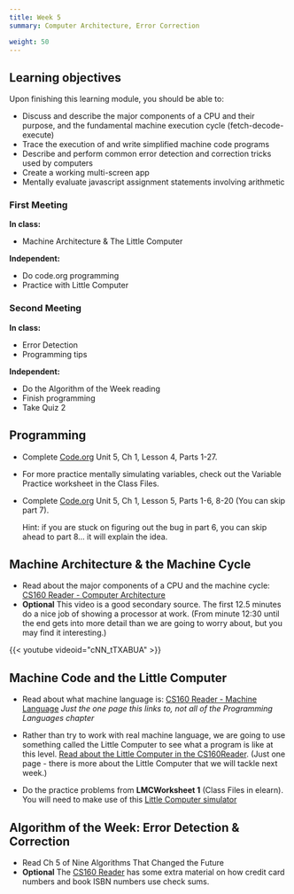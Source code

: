 ```yaml
---
title: Week 5
summary: Computer Architecture, Error Correction

weight: 50
---
```


## Learning objectives

Upon finishing this learning module, you should be able to:

* Discuss and describe the major components of a CPU and their purpose, and the fundamental machine execution cycle (fetch-decode-execute)
* Trace the execution of and write simplified machine code programs
* Describe and perform common error detection and correction tricks used by computers
* Create a working multi-screen app
* Mentally evaluate javascript assignment statements involving arithmetic

### First Meeting

**In class:**

* Machine Architecture & The Little Computer

**Independent:**

* Do code.org programming
* Practice with Little Computer

### Second Meeting

**In class:**

* Error Detection
* Programming tips

**Independent:**

* Do the Algorithm of the Week reading
* Finish programming
* Take Quiz 2

## Programming

* Complete [Code.org](https://studio.code.org/home) Unit 5, Ch 1, Lesson 4, Parts 1-27.
* For more practice mentally simulating variables, check out the Variable Practice worksheet in the Class Files.
* Complete [Code.org](https://studio.code.org/home) Unit 5, Ch 1, Lesson 5, Parts 1-6, 8-20 (You can skip part 7).

    Hint: if you are stuck on figuring out the bug in part 6, you can skip ahead to part 8... it will explain the idea.

## Machine Architecture & the Machine Cycle

* Read about the major components of a CPU and the machine cycle: [CS160 Reader - Computer Architecture](http://computerscience.chemeketa.edu/cs160Reader/ComputerArchitecture/index.html)
* **Optional** This video is a good secondary source. The first 12.5 minutes do a nice job of showing a processor
 at work. (From minute 12:30 until the end gets into more detail than we are going to worry about,
 but you may find it interesting.)

{{< youtube videoid="cNN_tTXABUA" >}}

## Machine Code and the Little Computer

* Read about what machine language is: [CS160 Reader - Machine Language](http://computerscience.chemeketa.edu/cs160Reader/ProgrammingLanguages/MachineLanguages.html)
*Just the one page this links to, not all of the Programming Languages chapter*

* Rather than try to work with real machine language, we are going to use something called the
Little Computer to see what a program is like at this level. [Read about the Little Computer
in the CS160Reader](http://computerscience.chemeketa.edu/cs160Reader/ProgrammingLanguages/LittleComputer1.html).
(Just one page - there is more about the Little Computer that we will tackle next week.)

* Do the practice problems from **LMCWorksheet 1** (Class Files in elearn). You will need to make
use of this [Little Computer simulator](http://computerscience.chemeketa.edu/cs160Reader/_static/littleComputer/littleComputer.html)

## Algorithm of the Week: Error Detection & Correction

* Read Ch 5 of Nine Algorithms That Changed the Future
* **Optional** The [CS160 Reader](http://computerscience.chemeketa.edu/cs160Reader/NineAlgorithms/ErrorCorrection.html)
has some extra material on how credit card numbers and book ISBN numbers use check sums.
